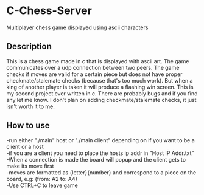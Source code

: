 # C-Chess-Server

Multiplayer chess game displayed using ascii characters

## Description

This is a chess game made in c that is displayed with ascii art. The game communicates over a udp connection between two peers. The game checks if moves are valid for a certain piece but does not have proper checkmate/stalemate checks (because that's too much work). But when a king of another player is taken it will produce a flashing win screen.
This is my second project ever written in c. There are probably bugs and if you find any let me know. I don't plan on adding checkmate/stalemate checks, it just isn't worth it to me.


## How to use
-run either "./main" host or "./main client" depending on if you want to be a client or a host<br />
-if you are a client you need to place the hosts ip addr in "Host IP Addr.txt" <br />
-When a connection is made the board will popup and the client gets to make its move first<br />
-moves are formatted as {letter}{number} and correspond to a piece on the board, e.g: (from: A2 to: A4)<br />
-Use CTRL+C to leave game<br />
